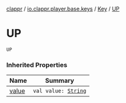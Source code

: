 [clappr](../../index.md) / [io.clappr.player.base.keys](../index.md) / [Key](index.md) / [UP](./-u-p.md)

# UP

`UP`

### Inherited Properties

| Name | Summary |
|---|---|
| [value](value.md) | `val value: `[`String`](https://kotlinlang.org/api/latest/jvm/stdlib/kotlin/-string/index.html) |
